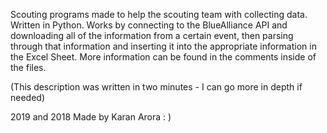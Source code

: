 Scouting programs made to help the scouting team with collecting data. Written in Python. Works by connecting to the BlueAlliance API and downloading all of the information from a certain event, then parsing through that information and inserting it into the appropriate information in the Excel Sheet. More information can be found in the comments inside of the files. 

(This description was written in two minutes - I can go more in depth if needed)

2019 and 2018 Made by Karan Arora : )